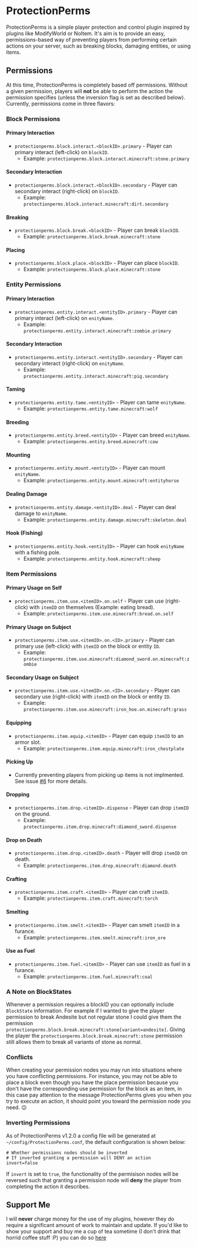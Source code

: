 # ProtectionPerms
ProtectionPerms is a simple player protection and control plugin inspired by plugins like ModifyWorld or NoItem.  It's aim is to provide an easy, permissions-based way of preventing players from performing certain actions on your server, such as breaking blocks, damaging entities, or using items.

## Permissions
At this time, ProtectionPerms is completely based off permissions.  Without a given permission, players will **not** be able to perform the action the permission specifies (unless the inversion flag is set as described below).  Currently, permissions come in three flavors:

### Block Permissions
#### Primary Interaction
* `protectionperms.block.interact.<blockID>.primary` - Player can primary interact (left-click) on `blockID`. 
  * Example: `protectionperms.block.interact.minecraft:stone.primary`
#### Secondary Interaction
* `protectionperms.block.interact.<blockID>.secondary` - Player can secondary interact (right-click) on `blockID`. 
  * Example: `protectionperms.block.interact.minecraft:dirt.secondary`
#### Breaking
* `protectionperms.block.break.<blockID>` - Player can break `blockID`. 
  * Example: `protectionperms.block.break.minecraft:stone`
#### Placing
* `protectionperms.block.place.<blockID>` - Player can place `blockID`. 
  * Example: `protectionperms.block.place.minecraft:stone`

### Entity Permissions
#### Primary Interaction
* `protectionperms.entity.interact.<entityID>.primary` - Player can primary interact (left-click) on `enityName`.
  * Example: `protectionperms.entity.interact.minecraft:zombie.primary`
#### Secondary Interaction
* `protectionperms.entity.interact.<entityID>.secondary` - Player can secondary interact (right-click) on `enityName`. 
  * Example: `protectionperms.entity.interact.minecraft:pig.secondary`
#### Taming
* `protectionperms.entity.tame.<entityID>` - Player can tame `enityName`. 
  * Example: `protectionperms.entity.tame.minecraft:wolf`
#### Breeding
* `protectionperms.entity.breed.<entityID>` - Player can breed `enityName`. 
  * Example: `protectionperms.entity.breed.minecraft:cow`
#### Mounting
* `protectionperms.entity.mount.<entityID>` - Player can mount `enityName`. 
  * Example: `protectionperms.entity.mount.minecraft:entityhorse`
#### Dealing Damage
* `protectionperms.entity.damage.<entityID>.deal` - Player can deal damage to `enityName`. 
  * Example: `protectionperms.entity.damage.minecraft:skeleton.deal`
#### Hook (Fishing)  
* `protectionperms.entity.hook.<entityID>` - Player can hook `enityName` with a fishing pole. 
  * Example: `protectionperms.entity.hook.minecraft:sheep`

### Item Permissions
#### Primary Usage on Self
* `protectionperms.item.use.<itemID>.on.self` - Player can use (right-click) with `itemID` on themselves (Example: eating bread). 
  * Example: `protectionperms.item.use.minecraft:bread.on.self`
#### Primary Usage on Subject
* `protectionperms.item.use.<itemID>.on.<ID>.primary` - Player can primary use (left-click) with `itemID` on the block or entity `ID`. 
  * Example: `protectionperms.item.use.minecraft:diamond_sword.on.minecraft:zombie`
#### Secondary Usage on Subject
* `protectionperms.item.use.<itemID>.on.<ID>.secondary` - Player can secondary use (right-click) with `itemID` on the block or entity `ID`. 
  * Example: `protectionperms.item.use.minecraft:iron_hoe.on.minecraft:grass`
#### Equipping
* `protectionperms.item.equip.<itemID>` - Player can equip `itemID` to an armor slot. 
  * Example: `protectionperms.item.equip.minecraft:iron_chestplate`
#### Picking Up
* Currently preventing players from picking up items is not implmented. See issue [#6](https://github.com/Zerthick/ProtectionPerms/issues/6) for more details.
#### Dropping
* `protectionperms.item.drop.<itemID>.dispense` - Player can drop `itemID` on the ground. 
  * Example: `protectionperms.item.drop.minecraft:diamond_sword.dispense`
#### Drop on Death
* `protectionperms.item.drop.<itemID>.death` - Player will drop `itemID` on death. 
  * Example: `protectionperms.item.drop.minecraft:diamond.death`
#### Crafting
* `protectionperms.item.craft.<itemID>` - Player can craft `itemID`. 
  * Example: `protectionperms.item.craft.minecraft:torch`
#### Smelting
* `protectionperms.item.smelt.<itemID>` - Player can smelt `itemID` in a furance. 
  * Example: `protectionperms.item.smelt.minecraft:iron_ore`

#### Use as Fuel
* `protectionperms.item.fuel.<itemID>` - Player can use `itemID` as fuel in a furance. 
  * Example: `protectionperms.item.fuel.minecraft:coal`

### A Note on BlockStates
Whenever a permission requires a blockID you can optionally include `BlockState` information. For example if I wanted to give the player permission to break Andesite but not regular stone I could give them the permission `protectionperms.block.break.minecraft:stone[variant=andesite]`. Giving the player the `protectionperms.block.break.minecraft:stone` permission still allows them to break all variants of stone as normal.

### Conflicts
When creating your permission nodes you may run into situations where you have conflicting permissions. For instance, you may not be able to place a block even though you have the place permission because you don't have the corresponding use permission for the block as an item, in this case pay attention to the message ProtectionPerms gives you when you try to execute an action, it should point you toward the permission node you need. :wink:

### Inverting Permissions
As of ProtectionPerms v1.2.0 a config file will be generated at `~/config/ProtectionPerms.conf`, the default configuration is shown below:
```
# Whether permissions nodes should be inverted 
# If inverted granting a permission will DENY an action
invert=false
```

If `invert` is set to `true`, the functionality of the permisison nodes will be reversed such that granting a permission node will **deny** the player from completing the action it describes.

## Support Me
I will **never** charge money for the use of my plugins, however they do require a significant amount of work to maintain and update. If you'd like to show your support and buy me a cup of tea sometime (I don't drink that horrid coffee stuff :P) you can do so [here](https://www.paypal.me/zerthick)
